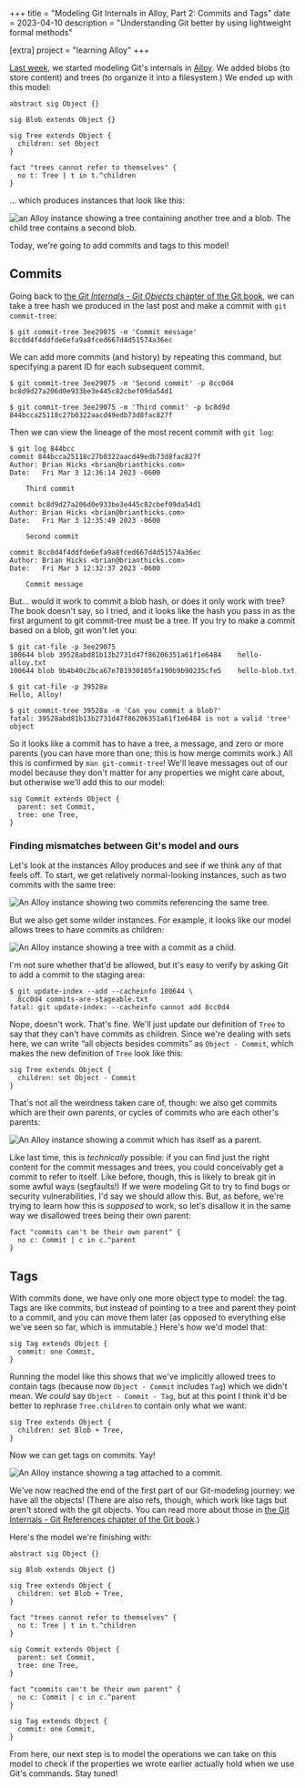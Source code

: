 +++
title = "Modeling Git Internals in Alloy, Part 2: Commits and Tags"
date = 2023-04-10
description = "Understanding Git better by using lightweight formal methods"

[extra]
project = "learning Alloy"
+++

[Last week](@/posts/modeling-git-internals-in-alloy-part-1-blobs-and-trees.md), we started modeling Git's internals in [Alloy](@/posts/alloy.md). We added blobs (to store content) and trees (to organize it into a filesystem.) We ended up with this model:

```alloy
abstract sig Object {}

sig Blob extends Object {}

sig Tree extends Object {
  children: set Object
}

fact "trees cannot refer to themselves" {
  no t: Tree | t in t.^children
}
```

… which produces instances that look like this:

![an Alloy instance showing a tree containing another tree and a blob. The child tree contains a second blob.](/images/normal-trees-and-blobs.png)

Today, we're going to add commits and tags to this model!

## Commits

Going back to [the _Git Internals - Git Objects_ chapter of the Git book](https://book.git-scm.com/book/en/v2/Git-Internals-Git-Objects), we can take a tree hash we produced in the last post and make a commit with `git commit-tree`:

```
$ git commit-tree 3ee29075 -m 'Commit message'
8cc0d4f4ddfde6efa9a8fced667d4d51574a36ec
```

We can add more commits (and history) by repeating this command, but specifying a parent ID for each subsequent commit.

```
$ git commit-tree 3ee29075 -m 'Second commit' -p 8cc0d4
bc8d9d27a206d0e933be3e445c82cbef09da54d1

$ git commit-tree 3ee29075 -m 'Third commit' -p bc8d9d
844bcca25118c27b0322aacd49edb73d8fac827f
```

Then we can view the lineage of the most recent commit with `git log`:

```
$ git log 844bcc
commit 844bcca25118c27b0322aacd49edb73d8fac827f
Author: Brian Hicks <brian@brianthicks.com>
Date:   Fri Mar 3 12:36:14 2023 -0600

    Third commit

commit bc8d9d27a206d0e933be3e445c82cbef09da54d1
Author: Brian Hicks <brian@brianthicks.com>
Date:   Fri Mar 3 12:35:49 2023 -0600

    Second commit

commit 8cc0d4f4ddfde6efa9a8fced667d4d51574a36ec
Author: Brian Hicks <brian@brianthicks.com>
Date:   Fri Mar 3 12:32:37 2023 -0600

    Commit message
```

But… would it work to commit a blob hash, or does it only work with tree? The book doesn't say, so I tried, and it looks like the hash you pass in as the first argument to git commit-tree must be a tree. If you try to make a commit based on a blob, git won't let you:

```
$ git cat-file -p 3ee29075
100644 blob 39528abd81b13b2731d47f86206351a61f1e6484    hello-alloy.txt
100644 blob 9b4b40c2bca67e781930105fa190b9b90235cfe5    hello-blob.txt

$ git cat-file -p 39528a
Hello, Alloy!

$ git commit-tree 39528a -m 'Can you commit a blob?'
fatal: 39528abd81b13b2731d47f86206351a61f1e6484 is not a valid 'tree' object
```

So it looks like a commit has to have a tree, a message, and zero or more parents (you can have more than one; this is how merge commits work.) All this is confirmed by `man git-commit-tree`! We'll leave messages out of our model because they don't matter for any properties we might care about, but otherwise we'll add this to our model:

```alloy
sig Commit extends Object {
  parent: set Commit,
  tree: one Tree,
}
```

### Finding mismatches between Git's model and ours

Let's look at the instances Alloy produces and see if we think any of that feels off. To start, we get relatively normal-looking instances, such as two commits with the same tree:

![An Alloy instance showing two commits referencing the same tree.](/images/two-commits-pointing-to-the-same-tree.png)

But we also get some wilder instances. For example, it looks like our model allows trees to have commits as children:

![An Alloy instance showing a tree with a commit as a child.](/images/tree-with-commit-child.png)

I'm not sure whether that'd be allowed, but it's easy to verify by asking Git to add a commit to the staging area:

```
$ git update-index --add --cacheinfo 100644 \
  8cc0d4 commits-are-stageable.txt
fatal: git update-index: --cacheinfo cannot add 8cc0d4
```

Nope, doesn't work. That's fine. We'll just update our definition of `Tree` to say that they can't have commits as children. Since we're dealing with sets here, we can write “all objects besides commits” as `Object - Commit`, which makes the new definition of `Tree` look like this:

```alloy
sig Tree extends Object {
  children: set Object - Commit
}
```

That's not all the weirdness taken care of, though: we also get commits which are their own parents, or cycles of commits who are each other's parents:

![An Alloy instance showing a commit which has itself as a parent.](/images/commits-who-are-their-own-parents.png)

Like last time, this is _technically_ possible: if you can find just the right content for the commit messages and trees, you could conceivably get a commit to refer to itself. Like before, though, this is likely to break git in some awful ways (segfaults!) If we were modeling Git to try to find bugs or security vulnerabilities, I'd say we should allow this. But, as before, we're trying to learn how this is _supposed_ to work, so let's disallow it in the same way we disallowed trees being their own parent:

```alloy
fact "commits can't be their own parent" {
  no c: Commit | c in c.^parent
}
```

## Tags

With commits done, we have only one more object type to model: the tag. Tags are like commits, but instead of pointing to a tree and parent they point to a commit, and you can move them later (as opposed to everything else we've seen so far, which is immutable.) Here's how we'd model that:

```alloy
sig Tag extends Object {
  commit: one Commit,
}
```

Running the model like this shows that we've implicitly allowed trees to contain tags (because now `Object - Commit` includes `Tag`) which we didn't mean. We _could_ say `Object - Commit - Tag`, but at this point I think it'd be better to rephrase `Tree.children` to contain only what we want:

```alloy
sig Tree extends Object {
  children: set Blob + Tree,
}
```

Now we can get tags on commits. Yay!

![An Alloy instance showing a tag attached to a commit.](/images/tagged-commit.png)

We've now reached the end of the first part of our Git-modeling journey: we have all the objects! (There are also refs, though, which work like tags but aren't stored with the git objects. You can read more about those in [the Git Internals - Git References chapter of the Git book](https://book.git-scm.com/book/en/v2/Git-Internals-Git-References).)

Here's the model we're finishing with:

```alloy
abstract sig Object {}

sig Blob extends Object {}

sig Tree extends Object {
  children: set Blob + Tree,
}

fact "trees cannot refer to themselves" {
  no t: Tree | t in t.^children
}

sig Commit extends Object {
  parent: set Commit,
  tree: one Tree,
}

fact "commits can't be their own parent" {
  no c: Commit | c in c.^parent
}

sig Tag extends Object {
  commit: one Commit,
}
```

From here, our next step is to model the operations we can take on this model to check if the properties we wrote earlier actually hold when we use Git's commands. Stay tuned!
